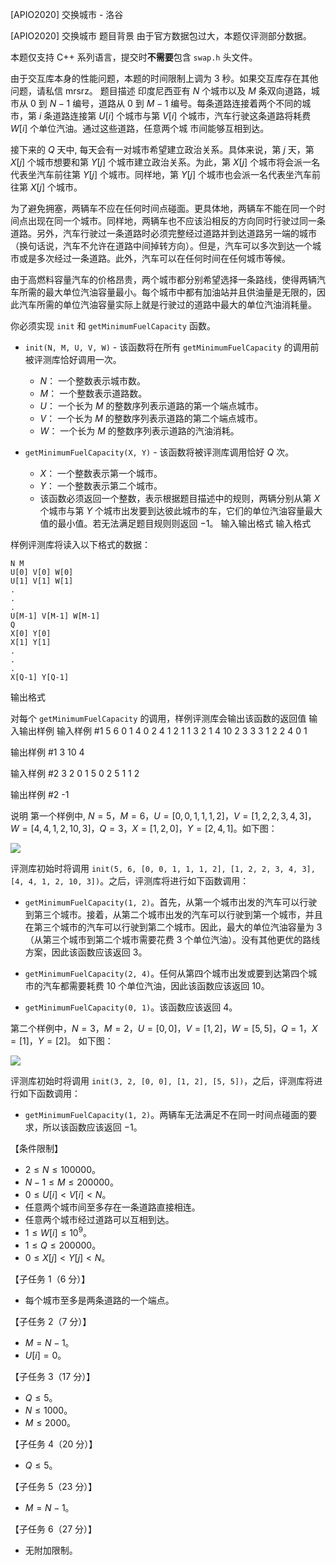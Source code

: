 



[APIO2020] 交换城市 - 洛谷














[APIO2020] 交换城市
题目背景
由于官方数据包过大，本题仅评测部分数据。

本题仅支持 C++ 系列语言，提交时**不需要**包含 `swap.h` 头文件。

由于交互库本身的性能问题，本题的时间限制上调为 $3$ 秒。如果交互库存在其他问题，请私信 mrsrz。
题目描述
印度尼西亚有 $N$ 个城市以及 $M$ 条双向道路，城市从 $0$ 到 $N - 1$ 编号，道路从 $0$ 到 $M - 1$ 编号。每条道路连接着两个不同的城市，第 $i$ 条道路连接第 $U[i]$ 个城市与第 $V[i]$ 个城市，汽车行驶这条道路将耗费 $W[i]$ 个单位汽油。通过这些道路，任意两个城
市间能够互相到达。

接下来的 $Q$ 天中, 每天会有一对城市希望建立政治关系。具体来说，第 $j$ 天，第 $X[j]$ 个城市想要和第 $Y[j]$ 个城市建立政治关系。为此，第 $X[j]$ 个城市将会派一名代表坐汽车前往第 $Y[j]$ 个城市。同样地，第 $Y[j]$ 个城市也会派一名代表坐汽车前往第 $X[j]$ 个城市。

为了避免拥塞，两辆车不应在任何时间点碰面。更具体地，两辆车不能在同一个时间点出现在同一个城市。同样地，两辆车也不应该沿相反的方向同时行驶过同一条道路。另外，汽车行驶过一条道路时必须完整经过道路并到达道路另一端的城市（换句话说，汽车不允许在道路中间掉转方向）。但是，汽车可以多次到达一个城市或是多次经过一条道路。此外，汽车可以在任何时间在任何城市等候。

由于高燃料容量汽车的价格昂贵，两个城市都分别希望选择一条路线，使得两辆汽车所需的最大单位汽油容量最小。每个城市中都有加油站并且供油量是无限的，因此汽车所需的单位汽油容量实际上就是行驶过的道路中最大的单位汽油消耗量。

你必须实现 `init` 和 `getMinimumFuelCapacity` 函数。

- `init(N, M, U, V, W)` - 该函数将在所有 `getMinimumFuelCapacity` 的调用前被评测库恰好调用一次。
	- $N$： 一个整数表示城市数。
	- $M$： 一个整数表示道路数。
	- $U$： 一个长为 $M$ 的整数序列表示道路的第一个端点城市。
	- $V$： 一个长为 $M$ 的整数序列表示道路的第二个端点城市。
	- $W$： 一个长为 $M$ 的整数序列表示道路的汽油消耗。

- `getMinimumFuelCapacity(X, Y)` - 该函数将被评测库调用恰好 $Q$ 次。
	- $X$： 一个整数表示第一个城市。
	- $Y$： 一个整数表示第二个城市。
	- 该函数必须返回一个整数，表示根据题目描述中的规则，两辆分别从第 $X$ 个城市与第 $Y$ 个城市出发要到达彼此城市的车，它们的单位汽油容量最大值的最小值。若无法满足题目规则则返回 $−1$。
输入输出格式
输入格式

样例评测库将读入以下格式的数据： 

```
N M
U[0] V[0] W[0]
U[1] V[1] W[1]
.
.
.
U[M-1] V[M-1] W[M-1]
Q
X[0] Y[0]
X[1] Y[1]
.
.
.
X[Q-1] Y[Q-1]
```
输出格式

对每个 `getMinimumFuelCapacity` 的调用，样例评测库会输出该函数的返回值
输入输出样例
输入样例 #1
5 6
0 1 4
0 2 4
1 2 1
1 3 2
1 4 10
2 3 3
3
1 2
2 4
0 1

输出样例 #1
3
10
4

输入样例 #2
3 2
0 1 5
0 2 5
1
1 2

输出样例 #2
-1

说明
第一个样例中, $N = 5$，$M = 6$，$U = [0, 0, 1, 1, 1, 2]$，$V = [1, 2, 2, 3, 4, 3]$，$W =
[4, 4, 1, 2, 10, 3]$，$Q = 3$，$X = [1, 2, 0]$，$Y = [2, 4, 1]$。如下图：

![](https://cdn.luogu.com.cn/upload/image_hosting/j3x1idy8.png)

评测库初始时将调用 `init(5, 6, [0, 0, 1, 1, 1, 2], [1, 2, 2, 3, 4, 3],[4, 4, 1, 2, 10, 3])`。之后，评测库将进行如下函数调用：

- `getMinimumFuelCapacity(1, 2)`。首先，从第一个城市出发的汽车可以行驶到第三个城市。接着，从第二个城市出发的汽车可以行驶到第一个城市，并且在第三个城市的汽车可以行驶到第二个城市。因此，最大的单位汽油容量为 $3$ （从第三个城市到第二个城市需要花费 $3$ 个单位汽油）。没有其他更优的路线方案，因此该函数应该返回 $3$。

- `getMinimumFuelCapacity(2, 4)`。任何从第四个城市出发或要到达第四个城市的汽车都需要耗费 $10$ 个单位汽油，因此该函数应该返回 $10$。

- `getMinimumFuelCapacity(0, 1)`。该函数应该返回 $4$。

第二个样例中，$N = 3$，$M = 2$，$U = [0, 0]$，$V = [1, 2]$，$W = [5, 5]$，$Q = 1$，$X = [1]$，$Y = [2]$。 如下图：

![](https://cdn.luogu.com.cn/upload/image_hosting/3df9k1og.png)

评测库初始时将调用 `init(3, 2, [0, 0], [1, 2], [5, 5])`，之后，评测库将进行如下函数调用：

- `getMinimumFuelCapacity(1, 2)`。两辆车无法满足不在同一时间点碰面的要求，所以该函数应该返回 $-1$。

【条件限制】

- $2 \leq N \leq 100 000$。
- $N - 1 \leq M \leq 200 000$。
- $0 \leq U[i] < V [i] < N$。
- 任意两个城市间至多存在一条道路直接相连。
- 任意两个城市经过道路可以互相到达。
- $1 \leq W[i] \leq 10^9$。
- $1 \leq Q \leq 200 000$。
- $0 \leq X[j] < Y [j] < N$。

【子任务 $1$（$6$ 分）】

- 每个城市至多是两条道路的一个端点。

【子任务 $2$（$7$ 分）】

- $M = N - 1$。
- $U[i] = 0$。

【子任务 $3$（$17$ 分）】

- $Q \leq 5$。
- $N \leq 1 000$。
- $M \leq 2 000$。

【子任务 $4$（$20$ 分）】

- $Q \leq 5$。

【子任务 $5$（$23$ 分）】

- $M = N - 1$。

【子任务 $6$（$27$ 分）】

- 无附加限制。







